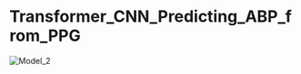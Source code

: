 # Transformer_CNN_Predicting_ABP_from_PPG

![Model_2](https://github.com/user-attachments/assets/8acf2ca5-de3e-4c88-98f6-67bdef3be36e)
